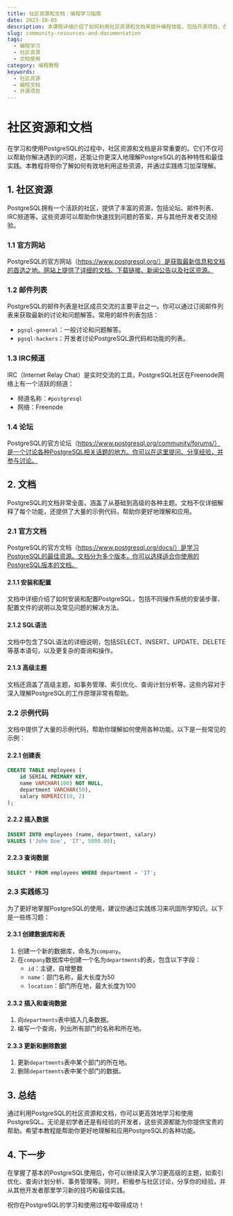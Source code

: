 ```yaml
---
title: 社区资源和文档：编程学习指南
date: 2023-10-05
description: 本课程详细介绍了如何利用社区资源和文档来提升编程技能，包括开源项目、在线论坛和官方文档的使用技巧。
slug: community-resources-and-documentation
tags:
  - 编程学习
  - 社区资源
  - 文档使用
category: 编程教程
keywords:
  - 社区资源
  - 编程文档
  - 开源项目
---
```


# 社区资源和文档

在学习和使用PostgreSQL的过程中，社区资源和文档是非常重要的。它们不仅可以帮助你解决遇到的问题，还能让你更深入地理解PostgreSQL的各种特性和最佳实践。本教程将带你了解如何有效地利用这些资源，并通过实践练习加深理解。

## 1. 社区资源

PostgreSQL拥有一个活跃的社区，提供了丰富的资源，包括论坛、邮件列表、IRC频道等。这些资源可以帮助你快速找到问题的答案，并与其他开发者交流经验。

### 1.1 官方网站

PostgreSQL的官方网站（https://www.postgresql.org/）是获取最新信息和文档的首选之地。网站上提供了详细的文档、下载链接、新闻公告以及社区资源。

### 1.2 邮件列表

PostgreSQL的邮件列表是社区成员交流的主要平台之一。你可以通过订阅邮件列表来获取最新的讨论和问题解答。常用的邮件列表包括：

- `pgsql-general`：一般讨论和问题解答。
- `pgsql-hackers`：开发者讨论PostgreSQL源代码和功能的列表。

### 1.3 IRC频道

IRC（Internet Relay Chat）是实时交流的工具，PostgreSQL社区在Freenode网络上有一个活跃的频道：

- 频道名称：`#postgresql`
- 网络：Freenode

### 1.4 论坛

PostgreSQL的官方论坛（https://www.postgresql.org/community/forums/）是一个讨论各种PostgreSQL相关话题的地方。你可以在这里提问、分享经验，并参与讨论。

## 2. 文档

PostgreSQL的文档非常全面，涵盖了从基础到高级的各种主题。文档不仅详细解释了每个功能，还提供了大量的示例代码，帮助你更好地理解和应用。

### 2.1 官方文档

PostgreSQL的官方文档（https://www.postgresql.org/docs/）是学习PostgreSQL的最佳资源。文档分为多个版本，你可以选择适合你使用的PostgreSQL版本的文档。

#### 2.1.1 安装和配置

文档中详细介绍了如何安装和配置PostgreSQL，包括不同操作系统的安装步骤、配置文件的说明以及常见问题的解决方法。

#### 2.1.2 SQL语法

文档中包含了SQL语法的详细说明，包括SELECT、INSERT、UPDATE、DELETE等基本语句，以及更复杂的查询和操作。

#### 2.1.3 高级主题

文档还涵盖了高级主题，如事务管理、索引优化、查询计划分析等。这些内容对于深入理解PostgreSQL的工作原理非常有帮助。

### 2.2 示例代码

文档中提供了大量的示例代码，帮助你理解如何使用各种功能。以下是一些常见的示例：

#### 2.2.1 创建表

```sql
CREATE TABLE employees (
    id SERIAL PRIMARY KEY,
    name VARCHAR(100) NOT NULL,
    department VARCHAR(50),
    salary NUMERIC(10, 2)
);
```

#### 2.2.2 插入数据

```sql
INSERT INTO employees (name, department, salary)
VALUES ('John Doe', 'IT', 5000.00);
```

#### 2.2.3 查询数据

```sql
SELECT * FROM employees WHERE department = 'IT';
```

### 2.3 实践练习

为了更好地掌握PostgreSQL的使用，建议你通过实践练习来巩固所学知识。以下是一些练习题：

#### 2.3.1 创建数据库和表

1. 创建一个新的数据库，命名为`company`。
2. 在`company`数据库中创建一个名为`departments`的表，包含以下字段：
   - `id`：主键，自增整数
   - `name`：部门名称，最大长度为50
   - `location`：部门所在地，最大长度为100

#### 2.3.2 插入和查询数据

1. 向`departments`表中插入几条数据。
2. 编写一个查询，列出所有部门的名称和所在地。

#### 2.3.3 更新和删除数据

1. 更新`departments`表中某个部门的所在地。
2. 删除`departments`表中某个部门的数据。

## 3. 总结

通过利用PostgreSQL的社区资源和文档，你可以更高效地学习和使用PostgreSQL。无论是初学者还是有经验的开发者，这些资源都能为你提供宝贵的帮助。希望本教程能帮助你更好地理解和应用PostgreSQL的各种功能。

## 4. 下一步

在掌握了基本的PostgreSQL使用后，你可以继续深入学习更高级的主题，如索引优化、查询计划分析、事务管理等。同时，积极参与社区讨论，分享你的经验，并从其他开发者那里学习新的技巧和最佳实践。

祝你在PostgreSQL的学习和使用过程中取得成功！